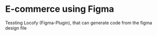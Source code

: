 # E-commerce using Figma

Tessting Locofy (Figma-Plugin), that can generate code from the figma design file  
